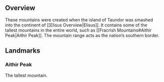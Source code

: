 ## Overview
These mountains were created when the island of Taundor was smashed into the continent of [[Elisus Overview|Elisus]]. It contains some of the tallest mountains in the entire world, such as [[Fracrish Mountains#Aithir Peak|Aithir Peak]]. The mountain range acts as the nation’s southern border.
## Landmarks
### Aithir Peak
The tallest mountain.